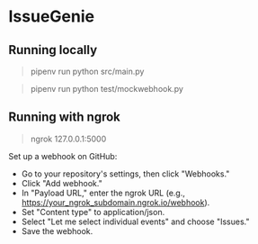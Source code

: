 # IssueGenie
## Running locally
> pipenv run python src/main.py

> pipenv run python test/mockwebhook.py

## Running with ngrok
> ngrok 127.0.0.1:5000


Set up a webhook on GitHub:
- Go to your repository's settings, then click "Webhooks."
- Click "Add webhook."
- In "Payload URL," enter the ngrok URL (e.g., https://your_ngrok_subdomain.ngrok.io/webhook).
- Set "Content type" to application/json.
- Select "Let me select individual events" and choose "Issues."
- Save the webhook.
